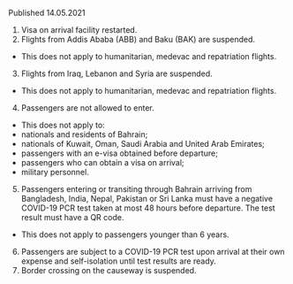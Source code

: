 Published 14.05.2021
1. Visa on arrival facility restarted.
2. Flights from Addis Ababa (ABB) and Baku (BAK) are suspended.
- This does not apply to humanitarian, medevac and repatriation flights.
3. Flights from Iraq, Lebanon and Syria are suspended.
- This does not apply to humanitarian, medevac and repatriation flights.
4. Passengers are not allowed to enter.
- This does not apply to:
- nationals and residents of Bahrain;
- nationals of Kuwait, Oman, Saudi Arabia and United Arab Emirates;
- passengers with an e-visa obtained before departure;
- passengers who can obtain a visa on arrival;
- military personnel.
5. Passengers entering or transiting through Bahrain arriving from Bangladesh, India, Nepal, Pakistan or Sri Lanka must have a negative COVID-19 PCR test taken at most 48 hours before departure. The test result must have a QR code.
- This does not apply to passengers younger than 6 years.
6. Passengers are subject to a COVID-19 PCR test upon arrival at their own expense and self-isolation until test results are ready.
7. Border crossing on the causeway is suspended.


